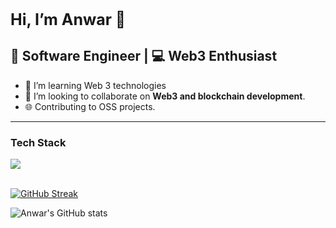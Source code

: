 <h1 style=font-size:25px>Hi, I’m Anwar 👋</h1> 

##  🔭   Software Engineer | 💻 Web3 Enthusiast
- 🌱 I’m learning Web 3 technologies
- 👯 I’m looking to collaborate on **Web3 and blockchain development**.
- 🌐 Contributing to OSS projects.
---

 <div>
<div>
  <h3> Tech Stack</h3>
  <img src=https://go-skill-icons.vercel.app/api/icons?i=ts,react,angular,js,html,css,cairo,solidity,rust,git,nodejs,npm,sql,/>
</div>
<br/>

[![GitHub Streak](https://streak-stats.demolab.com?user=zleypner&theme=neon-dark&hide_border=true)](https://git.io/streak-stats)

![Anwar's GitHub stats](https://github-readme-stats.vercel.app/api?username=zleypner&show_icons=true&theme=vue-dark)
</div>

<div></div>





<!--


Here are some ideas to get you started:

- 🔭 I’m currently working on ...
- 🌱 I’m currently learning ...
- 👯 I’m looking to collaborate on ...
- 🤔 I’m looking for help with ...
- 💬 Ask me about ...
- 📫 How to reach me: ...
- 😄 Pronouns: ...
- ⚡ Fun fact: ...
-->
